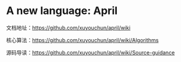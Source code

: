 # A new language: April

文档地址：https://github.com/xuyouchun/april/wiki

核心算法：https://github.com/xuyouchun/april/wiki/Algorithms

源码导读：https://github.com/xuyouchun/april/wiki/Source-guidance
